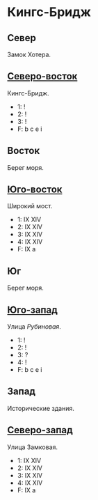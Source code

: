 # Кингс-Бридж

## Север

Замок Хотера.

## [Северо-восток](./605100.md)

Кингс-Бридж.

* 1:    !
* 2:    !
* 3:    !
* F:    b   c   e   i

## Восток

Берег моря.

## [Юго-восток](./585145.md)

Широкий мост.

* 1:    IX  XIV
* 2:    IX  XIV
* 3:    IX  XIV
* 4:    IX  XIV
* F:    IX
        a

## Юг

Берег моря.

## [Юго-запад](./570140.md)

Улица *Рубиновая*.

* 1:    !
* 2:    !
* 3:    ?
* 4:    !
* F:    b   c   e   i

## Запад

Исторические здания.

## [Северо-запад](./570130.md)

Улица Замковая.

* 1:    IX  XIV
* 2:    IX  XIV
* 3:    IX  XIV
* 4:    IX  XIV
* F:    IX
        a
